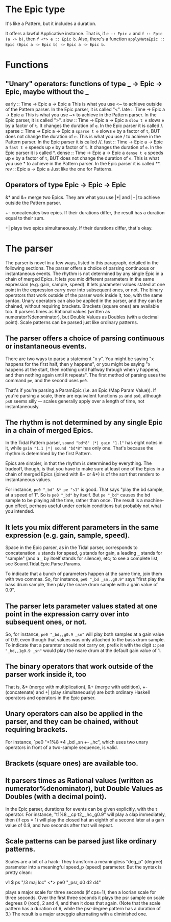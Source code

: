 # The Epic type

It's like a Pattern, but it includes a duration.

It offers a lawful Applicative instance. That is, if `e :: Epic a` and `f :: Epic (a -> b)`, then `f <*> e :: Epic b`. Also, there's a function `applyMetaEpic :: Epic (Epic a -> Epic b) -> Epic a -> Epic b`.


# Functions

## "Unary" operators: functions of type _ -> Epic -> Epic, maybe without the _

early :: Time -> Epic a -> Epic a
  This is what you use <~ to achieve outside of the Pattern parser.
  In the Epic parser, it is called "<".
late :: Time -> Epic a -> Epic a
  This is what you use ~> to achieve in the Pattern parser.
  In the Epic parser, it is called ">".
slow :: Time -> Epic a -> Epic a
  `slow t e` slows `e` by a factor of `t`.
  It changes the duration of `e`.
  In the Epic parser it is called /.
sparse :: Time -> Epic a -> Epic a
  `sparse t e` slows `e` by a factor of `t`,
  BUT does not change the duration of `e`.
  This is what you use / to achieve in the Pattern parser.
  In the Epic parser it is called //.
fast :: Time -> Epic a -> Epic a
  `fast t e` speeds up `e` by a factor of `t`.
  It changes the duration of `e`.
  In the Epic parser it is called *.
dense :: Time -> Epic a -> Epic a
  `dense t e` speeds up `e` by a factor of `t`,
  BUT does not change the duration of `e`.
  This is what you use * to achieve in the Pattern parser.
  In the Epic parser it is called **.
rev :: Epic a -> Epic a
  Just like the one for Patterns.


## Operators of type Epic -> Epic -> Epic

&* and &+ merge two Epics. They are what you use |*| and |+| to achieve outside the Pattern parser. 

+- concatenates two epics. If their durations differ, the result has a duration equal to their sum. 

+| plays two epics simultaneously. If their durations differ, that's okay.


# The parser

The parser is novel in a few ways, listed in this paragraph, detailed in the following sections. The parser offers a choice of parsing continuous or instantaneous events. The rhythm is not determined by any single Epic in a chain of merged Epics. It lets you mix different parameters in the same expression (e.g. gain, sample, speed). It lets parameter values stated at one point in the expression carry over into subsequent ones, or not. The binary operators that work outside of the parser work inside it, too, with the same syntax. Unary operators can also be applied in the parser, and they can be chained, without requiring brackets. Brackets (square ones) are available too. It parsers times as Rational values (written as numerator%denominator), but Double Values as Doubles (with a decimal point). Scale patterns can be parsed just like ordinary patterns.


## The parser offers a choice of parsing continuous or instantaneous events. 

There are two ways to parse a statement "x y". You might be saying "x happens for the first half, then y happens", or you might be saying "x happens at the start, then nothing until halfway through when y happens, and then nothing again until it repeats". The first method of parsing uses the command `pe`, and the second uses `pe0`.

That's if you're parsing a ParamEpic (i.e. an Epic (Map Param Value)). If you're parsing a scale, there are equivalent functions `ps` and `ps0`, although `ps0` seems silly -- scales generally apply over a length of time, not instantaneously.


## The rhythm is not determined by any single Epic in a chain of merged Epics.

In the Tidal Pattern parser, `sound "bd*8" |*| gain "1.1"` has eight notes in it, while `gain "1.1 |*| sound "bd*8"` has only one. That's because the rhythm is detemrined by the first Pattern.

Epics are simpler, in that the rhythm is determined by everything. The tradeoff, though, is that you have to make sure at least one of the Epics in a chain of merged Epics (joined with &+ or &*) is of the sort that renders to instantaneous values. 

For instance, `pe0 "_bd" &* pe "s1"` is good. That says "play the bd sample, at a speed of 1". So is `pe0 "_bd"` by itself. But `pe "_bd"` causes the bd sample to be playing all the time, rather than once. The result is a machine-gun effect, perhaps useful under certain conditions but probably not what you intended.


## It lets you mix different parameters in the same expression (e.g. gain, sample, speed). 

Space in the Epic parser, as in the Tidal parser, corresponds to concatenation. `s` stands for speed, `g` stands for gain, a leading `_` stands for "sample" (and a `_` by itself stands for silence), etc; to see a complete list, see Sound.Tidal.Epic.Parse.Params.

To indicate that a bunch of parameters happen at the same time, join them with two commas. So, for instance, `pe0 "_bd _sn,,g0.9"` says "first play the bass drum sample, then play the snare drum sample with a gain value of 0.9".


## The parser lets parameter values stated at one point in the expression carry over into subsequent ones, or not. 

So, for instance, `pe0 "_bd,,g0.9 _sn"` will play both samples at a gain value of 0.9, even though that values was only attached to the bass drum sample. To indicate that a paramter should not carry on, prefix it with the digit `1`: `pe0 "_bd,,1g0.9 _sn"` would play the nsare drum at the default gain value of 1.

## The binary operators that work outside of the parser work inside it, too

That is, &* (merge with multiplication), &+ (merge with addition), +- (concatenate) and +| (play simultaneously) are both ordinary Haskell operators and operators in the Epic parser.


## Unary operators can also be applied in the parser, and they can be chained, without requiring brackets. 

For instance, `pe0 "<1%8 *4 _bd _sn +- _hc", which uses two unary operators in front of a two-sample sequence, is valid.

## Brackets (square ones) are available too.

## It parsers times as Rational values (written as numerator%denominator), but Double Values as Doubles (with a decimal point).

In the Epic parser, durations for events can be given explicitly, with the `t` operator. For instance, "t1%8,,_cp t2,,_hc,,g0.9" will play a clap immediately, then (if cps = 1) will play the closed hat an eighth of a second later at a gain value of 0.9, and two seconds after that will repeat.


## Scale patterns can be parsed just like ordinary patterns.

Scales are a bit of a hack: They transform a meaningless "deg_p" (degree) parameter into a meaningful speed_p (speed) parameter. But the syntax is pretty clean:

  v1 $ ps "/3 maj loc" <*> pe0 "_psr,,d0 d2 d4"

plays a major scale for three seconds (if cps=1), then a locrian scale for three seconds. Over the first three seconds it plays the psr sample on scale degrees 0 (root), 2 and 4, and then it does that again. (Note that the scale pattern has a duration of 6, while the psr-degree pattern has a duration of 3.) The result is a major arpeggio alternating with a diminished one.